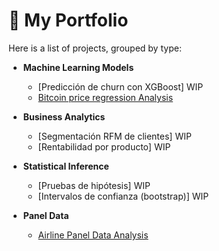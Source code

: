 # 📂 My Portfolio
Here is a list of projects, grouped by type:

- **Machine Learning Models**
  - [Predicción de churn con XGBoost] WIP
  - [Bitcoin price regression Analysis](https://github.com/Altercon114/Bitcoin-price-regression/tree/main)
    
- **Business Analytics**
  - [Segmentación RFM de clientes] WIP 
  - [Rentabilidad por producto] WIP 

- **Statistical Inference**
  - [Pruebas de hipótesis] WIP 
  - [Intervalos de confianza (bootstrap)] WIP 

- **Panel Data**
  - [Airline Panel Data Analysis](https://github.com/Altercon114/Panel-Data)
